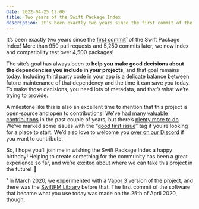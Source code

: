 ```yaml
---
date: 2022-04-25 12:00
title: Two years of the Swift Package Index
description: It’s been exactly two years since the first commit of the Swift Package Index! More than 950 pull requests and 5,000 commits later, we now index and compatibility test over 4,500 packages!
---
```


It’s been exactly two years since the [first commit](https://github.com/SwiftPackageIndex/SwiftPackageIndex-Server/commit/f4475174b83aeb5d35b567c0b6042efe8351a0d1)¹ of the Swift Package Index! More than 950 pull requests and 5,250 commits later, we now index and compatibility test over 4,500 packages!

The site’s goal has always been to **help you make good decisions about the dependencies you include in your projects**, and that goal remains today. Including third party code in your app is a delicate balance between future maintenance of that dependency and the time it can save you today. To make those decisions, you need lots of metadata, and that’s what we’re trying to provide.

A milestone like this is also an excellent time to mention that this project is open-source and open to contributions! We’ve had [many valuable contributions](https://github.com/SwiftPackageIndex/SwiftPackageIndex-Server/graphs/contributors) in the past couple of years, but there’s [plenty more to do](https://github.com/SwiftPackageIndex/SwiftPackageIndex-Server/issues). We’ve marked some issues with the “[good first issue](https://github.com/SwiftPackageIndex/SwiftPackageIndex-Server/issues?q=is%3Aissue+is%3Aopen+label%3A%22good+first+issue%22)” tag if you’re looking for a place to start. We’d also love to welcome you [over on our Discord](https://discord.gg/vQRb6KkYRw) if you want to contribute.

So, I hope you’ll join me in wishing the Swift Package Index a happy birthday! Helping to create something for the community has been a great experience so far, and we’re excited about where we can take this project in the future! 🥂

¹ In March 2020, we experimented with a Vapor 3 version of the project, and there was the [SwiftPM Library](https://daveverwer.com/blog/launching-the-swiftpm-library/) before that. The first commit of the software that became what you use today was made on the 25th of April 2020, though.

